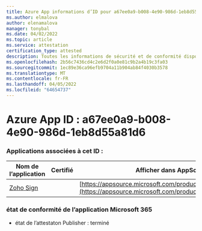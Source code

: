 ```yaml
---
title: Azure App informations d’ID pour a67ee0a9-b008-4e90-986d-1eb8d55a81d6
ms.author: elmalova
author: elenamalova
manager: tonybal
ms.date: 04/02/2022
ms.topic: article
ms.service: attestation
certification_type: attested
description: Toutes les informations de sécurité et de conformité disponibles pour a67ee0a9-b008-4e90-986d-1eb8d55a81d6.
ms.openlocfilehash: 2b56c7436cd4c2e6d2f0a0e81c9b2a4b19c3fa03
ms.sourcegitcommit: 1ec89e36ca96efb9704a11b904ab84f4030b3578
ms.translationtype: MT
ms.contentlocale: fr-FR
ms.lasthandoff: 04/05/2022
ms.locfileid: "64654737"
---
```

# <a name="azure-app-id-a67ee0a9-b008-4e90-986d-1eb8d55a81d6"></a>Azure App ID : a67ee0a9-b008-4e90-986d-1eb8d55a81d6


### <a name="apps-associated-with-this-id"></a>Applications associées à cet ID :
| **Nom de l’application** | **Certifié** | **Afficher dans AppSource** |
|--------------|---------------|-----------------------|
| [Zoho Sign](../forward/WA104382011.md) |  | [https://appsource.microsoft.com/product/office/WA104382011](https://appsource.microsoft.com/product/office/WA104382011) |

### <a name="microsoft-365-app-compliance-status"></a>état de conformité de l’application Microsoft 365
- état de l’attestaton Publisher : terminé
